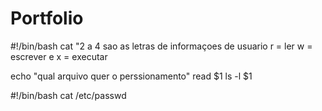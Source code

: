 # Portfolio

#!/bin/bash
cat "2 a 4 sao as letras de informaçoes de usuario
r = ler w = escrever e x = executar

echo "qual arquivo quer o perssionamento"
read $1
ls -l $1

#!/bin/bash
cat /etc/passwd

